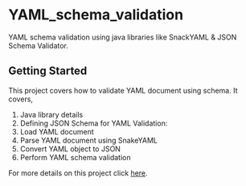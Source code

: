 # YAML_schema_validation

YAML schema validation using java libraries like SnackYAML & JSON Schema Validator.

## Getting Started

This project covers how to validate YAML document using schema. It covers,
1) Java library details
2) Defining JSON Schema for YAML Validation:
3) Load YAML document
4) Parse YAML document using SnakeYAML
5) Convert YAML object to JSON
6) Perform YAML schema validation


For more details on this project click [here](https://www.linkedin.com/pulse/mastering-yaml-schema-validation-java-comprehensive-guide-chopade-uounf/).
